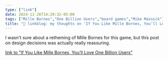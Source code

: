 ```yaml
---
type: ["link"]
date: 2024-11-26T14:29:32-05:00
tags: ["Mille Bornes","One Billion Users","board games","Mike Masnick"]
title: "🔗 linkblog: my thoughts on 'If You Like Mille Bornes, You’ll Love One Billion Users'"
---
```

I wasn't sure about a retheming of Mille Bornes for this game, but this post on design decisions was actually really reassuring.

[link to "If You Like Mille Bornes, You’ll Love One Billion Users"](https://www.techdirt.com/2024/11/26/if-you-like-mille-bornes-youll-love-one-billion-users/)
